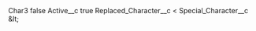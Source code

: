 <?xml version="1.0" encoding="UTF-8"?>
<CustomMetadata xmlns="http://soap.sforce.com/2006/04/metadata" xmlns:xsi="http://www.w3.org/2001/XMLSchema-instance" xmlns:xsd="http://www.w3.org/2001/XMLSchema">
    <label>Char3</label>
    <protected>false</protected>
    <values>
        <field>Active__c</field>
        <value xsi:type="xsd:boolean">true</value>
    </values>
    <values>
        <field>Replaced_Character__c</field>
        <value xsi:type="xsd:string">&lt;</value>
    </values>
    <values>
        <field>Special_Character__c</field>
        <value xsi:type="xsd:string">&amp;lt;</value>
    </values>
</CustomMetadata>
